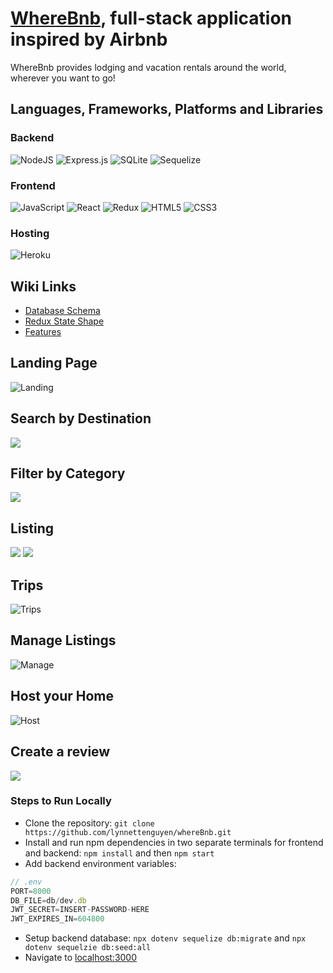 # [WhereBnb](https://lynnette-airbnb.herokuapp.com/), full-stack application inspired by Airbnb

WhereBnb provides lodging and vacation rentals around the world, wherever you want to go!

##  Languages, Frameworks, Platforms and Libraries
### Backend
![NodeJS](https://img.shields.io/badge/node.js-6DA55F?style=for-the-badge&logo=node.js&logoColor=white) ![Express.js](https://img.shields.io/badge/express.js-%23404d59.svg?style=for-the-badge&logo=express&logoColor=%2361DAFB) ![SQLite](https://img.shields.io/badge/sqlite-%2307405e.svg?style=for-the-badge&logo=sqlite&logoColor=white) ![Sequelize](https://img.shields.io/badge/Sequelize-52B0E7?style=for-the-badge&logo=Sequelize&logoColor=white)

### Frontend
![JavaScript](https://img.shields.io/badge/javascript-%23323330.svg?style=for-the-badge&logo=javascript&logoColor=%23F7DF1E) ![React](https://img.shields.io/badge/react-%2320232a.svg?style=for-the-badge&logo=react&logoColor=%2361DAFB)  ![Redux](https://img.shields.io/badge/redux-%23593d88.svg?style=for-the-badge&logo=redux&logoColor=white) ![HTML5](https://img.shields.io/badge/html5-%23E34F26.svg?style=for-the-badge&logo=html5&logoColor=white) ![CSS3](https://img.shields.io/badge/css3-%231572B6.svg?style=for-the-badge&logo=css3&logoColor=white) <a href='https://github.com/shivamkapasia0' target="_blank"><img alt='' src='https://img.shields.io/badge/Google_Maps API-100000?style=for-the-badge&logo=&logoColor=FFFFFF&labelColor=34A853&color=34A853'/></a>

### Hosting
![Heroku](https://img.shields.io/badge/heroku-%23430098.svg?style=for-the-badge&logo=heroku&logoColor=white)

## Wiki Links
- [Database Schema](https://github.com/lynnettenguyen/airBnb_project/wiki/Database-Schema)
- [Redux State Shape](https://github.com/lynnettenguyen/airBnb_project/wiki/Redux-State-Shape)
- [Features](https://github.com/lynnettenguyen/airBnb_project/wiki/Features-List)

## Landing Page
![Landing](https://user-images.githubusercontent.com/98368183/192944793-01b2e42f-5a7d-4915-a7e0-790246997c03.png)

## Search by Destination
![](https://user-images.githubusercontent.com/98368183/192944830-6996557d-d9e3-4571-a434-f515d6dfd040.png)

## Filter by Category
![](https://user-images.githubusercontent.com/98368183/192944868-83deea3d-e140-402f-8fcd-c004f3216161.png)

## Listing
![](https://user-images.githubusercontent.com/98368183/192944939-321eb0d4-d84b-4670-9c46-7c48fda7a0da.png)
![](https://user-images.githubusercontent.com/98368183/192944946-a5702bd7-3464-4a0c-a795-c8d8bb05d506.png)

## Trips
![Trips](https://user-images.githubusercontent.com/98368183/192944975-6b64ae3d-2a0a-490e-a7e9-6085e1630daf.png)

## Manage Listings
![Manage](https://user-images.githubusercontent.com/98368183/192945016-1fb3e283-f571-4877-9a72-9f88d19d26d0.png)

## Host your Home
![Host](https://user-images.githubusercontent.com/98368183/182081916-edf00c58-defe-4653-a02e-deceb21b5faa.png)

## Create a review
![](https://user-images.githubusercontent.com/98368183/192949996-328e74ea-e82a-4817-82f9-ae425a012179.png)


### Steps to Run Locally
- Clone the repository: ```git clone https://github.com/lynnettenguyen/whereBnb.git```
- Install and run npm dependencies in two separate terminals for frontend and backend: ```npm install``` and then ```npm start```
- Add backend environment variables:
```js
// .env
PORT=8000
DB_FILE=db/dev.db
JWT_SECRET=INSERT-PASSWORD-HERE
JWT_EXPIRES_IN=604800
```
- Setup backend database: ```npx dotenv sequelize db:migrate``` and ```npx dotenv sequelzie db:seed:all```
- Navigate to [localhost:3000](http://localhost:3000/)
